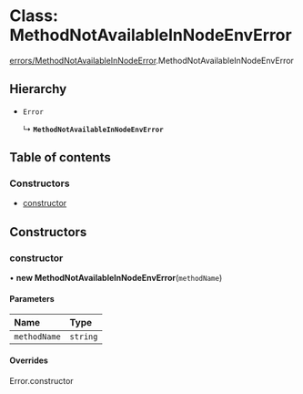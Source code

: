# Class: MethodNotAvailableInNodeEnvError

[errors/MethodNotAvailableInNodeError](../modules/errors_MethodNotAvailableInNodeError.md).MethodNotAvailableInNodeEnvError

## Hierarchy

- `Error`

  ↳ **`MethodNotAvailableInNodeEnvError`**

## Table of contents

### Constructors

- [constructor](errors_MethodNotAvailableInNodeError.MethodNotAvailableInNodeEnvError.md#constructor)

## Constructors

### constructor

• **new MethodNotAvailableInNodeEnvError**(`methodName`)

#### Parameters

| Name | Type |
| :------ | :------ |
| `methodName` | `string` |

#### Overrides

Error.constructor
